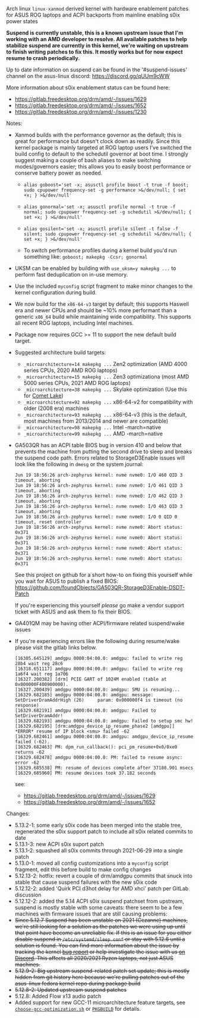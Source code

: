 
Arch linux `linux-xanmod` derived kernel with hardware enablement patches for ASUS ROG laptops and ACPI backports from mainline enabling s0ix power states

**Suspend is currently unstable, this is a known upstream issue that I'm working with an AMD developer to resolve. All available patches to help stabilize suspend are currently in this kernel, we're waiting on upstream to finish writing patches to fix this. It mostly works but for now expect resume to crash periodically.**

Up to date information on suspend can be found in the '#suspend-issues' channel on the asus-linux discord: https://discord.gg/qUUm9cWW

More information about s0ix enablement status can be found here:
  - https://gitlab.freedesktop.org/drm/amd/-/issues/1629
  - https://gitlab.freedesktop.org/drm/amd/-/issues/1652
  - https://gitlab.freedesktop.org/drm/amd/-/issues/1230

Notes:

  - Xanmod builds with the performance governor as the default; this is great for performance but doesn't clock down as readily. Since this kernel package is mainly targeted at ROG laptop users I've switched the build config to default to the schedutil governor at boot time. I strongly suggest making a couple of bash aliases to make switching modes/governors easier; this allows you to easily boost performance or conserve battery power as needed.

    * `alias goboost='set -x; asusctl profile boost -t true -f boost; sudo cpupower frequency-set -g performance >&/dev/null; { set +x; } >&/dev/null'`
    * `alias gonormal='set -x; asusctl profile normal -t true -f normal; sudo cpupower frequency-set -g schedutil >&/dev/null; { set +x; } >&/dev/null'`
    * `alias gosilent='set -x; asusctl profile silent -t false -f silent; sudo cpupower frequency-set -g schedutil >&/dev/null; { set +x; } >&/dev/null'`

    * To switch performance profiles during a kernel build you'd run something like: `goboost; makepkg -Ccsr; gonormal`

  - UKSM can be enabled by building with `use_uksm=y makepkg ...` to perform fast deduplication on in-use memory.

  - Use the included `myconfig` script fragment to make minor changes to the kernel configuration during build.

  - We now build for the `x86-64-v3` target by default; this supports Haswell era and newer CPUs and should be ~10% more performant than a generic `x86_64` build while maintaining wide compatibility. This supports all recent ROG laptops, including Intel machines.
  - Package now requires GCC >= 11 to support the new default build target.
  - Suggested architecture build targets:

    * `_microarchitecture=14 makepkg ...` Zen2 optimization (AMD 4000 series CPUs, 2020 AMD ROG laptops)
    * `_microarchitecture=15 makepkg ...` Zen3 optimizationa (most AMD 5000 series CPUs, 2021 AMD ROG laptops)
    * `_microarchitecture=38 makepkg ...` Skylake optimization (Use this for [Comet Lake](https://wiki.gentoo.org/wiki/Safe_CFLAGS#Skylake.2C_Kaby_Lake.2C_Kaby_Lake_R.2C_Coffee_Lake.2C_Comet_Lake))
    * `_microarchitecture=92 makepkg ...` x86-64-v2 for compatibility with older (2008 era) machines
    * `_microarchitecture=93 makepkg ...` x86-64-v3 (this is the default, most machines from 2013/2014 and newer are compatible)
    * `_microarchitecture=98 makepkg ...` Intel -march=native
    * `_microarchitecture=99 makepkg ...` AMD -march=native 

  - GA503QR has an ACPI table BIOS bug in version 410 and below that prevents the machine from putting the second drive to sleep and breaks the suspend code path.
    Errors related to StorageD3Enable issues will look like the following in `dmesg` or the system journal:
    ```log
    Jun 19 18:56:26 arch-zephyrus kernel: nvme nvme0: I/O 460 QID 3 timeout, aborting
    Jun 19 18:56:26 arch-zephyrus kernel: nvme nvme0: I/O 461 QID 3 timeout, aborting
    Jun 19 18:56:26 arch-zephyrus kernel: nvme nvme0: I/O 462 QID 3 timeout, aborting
    Jun 19 18:56:26 arch-zephyrus kernel: nvme nvme0: I/O 463 QID 3 timeout, aborting
    Jun 19 18:56:26 arch-zephyrus kernel: nvme nvme0: I/O 0 QID 0 timeout, reset controller
    Jun 19 18:56:26 arch-zephyrus kernel: nvme nvme0: Abort status: 0x371
    Jun 19 18:56:26 arch-zephyrus kernel: nvme nvme0: Abort status: 0x371
    Jun 19 18:56:26 arch-zephyrus kernel: nvme nvme0: Abort status: 0x371
    Jun 19 18:56:26 arch-zephyrus kernel: nvme nvme0: Abort status: 0x371
    ```
    See this project on github for a short how-to on fixing this yourself while you wait for ASUS to publish a fixed BIOS:
    https://github.com/foundObjects/GA503QR-StorageD3Enable-DSDT-Patch

    If you're experiencing this yourself *please* go make a vendor support ticket with ASUS and ask them to fix their BIOS.

  - GA401QM may be having other ACPI/firmware related suspend/wake issues

  - If you're experiencing errors like the following during resume/wake please visit the gitlab links below.
    ```log
    [16305.645129] amdgpu 0000:04:00.0: amdgpu: failed to write reg 28b4 wait reg 28c6
    [16318.651117] amdgpu 0000:04:00.0: amdgpu: failed to write reg 1a6f4 wait reg 1a706
    [16327.200382] [drm] PCIE GART of 1024M enabled (table at 0x000000F400900000).
    [16327.200439] amdgpu 0000:04:00.0: amdgpu: SMU is resuming...
    [16329.682185] amdgpu 0000:04:00.0: amdgpu: message: SetDriverDramAddrHigh (26) 	param: 0x000000f4 is timeout (no response)
    [16329.682191] amdgpu 0000:04:00.0: amdgpu: Failed to SetDriverDramAddr!
    [16329.682193] amdgpu 0000:04:00.0: amdgpu: Failed to setup smc hw!
    [16329.682195] [drm:amdgpu_device_ip_resume_phase2 [amdgpu]] *ERROR* resume of IP block <smu> failed -62
    [16329.682461] amdgpu 0000:04:00.0: amdgpu: amdgpu_device_ip_resume failed (-62).
    [16329.682463] PM: dpm_run_callback(): pci_pm_resume+0x0/0xe0 returns -62
    [16329.682478] amdgpu 0000:04:00.0: PM: failed to resume async: error -62
    [16329.685538] PM: resume of devices complete after 37180.901 msecs
    [16329.685960] PM: resume devices took 37.182 seconds
    ```
    see:
    - https://gitlab.freedesktop.org/drm/amd/-/issues/1629
    - https://gitlab.freedesktop.org/drm/amd/-/issues/1652


Changes:

  - 5.13.2-1:   some early s0ix code has been merged into the stable tree, regenerated the s0ix support patch to include all s0ix related commits to date
  - 5.13.1-3:   new ACPI s0ix suport patch
  - 5.13.1-2:   squashed all s0ix commits through 2021-06-29 into a single patch
  - 5.13.0-1:   moved all config customizations into a `myconfig` script fragment, edit this before build to make config changes
  - 5.12.13-2:  hotfix: revert a couple of drm/amdgpu commits that snuck into stable that cause suspend failures with the new s0ix code
  - 5.12.12-2:  added 'Quirk PCI d3hot delay for AMD xhci' patch per GitLab discussion
  - 5.12.12-2:  added the 5.14 ACPI s0ix suspend patchset from upstream, suspend is mostly stable with some caveats: there seem to be a few machines with firmware issues that are still causing problems:
  - ~~Since 5.12.7 Suspend has been unstable on 2021 (Cezanne) machines, we're still looking for a solution as the patches we were using up until that point have become an unreliable fix. If this is an issue for you either disable suspend in `/etc/systemd/sleep.conf` or stay with 5.12.6 until a solution is found. You can find more information about the issue by tracking the kernel [bug report](https://gitlab.freedesktop.org/drm/amd/-/issues/1230#note_947255) or help investigate the issue with us [on Discord](https://discord.gg/JW7yywZn). This affects all 2020/2021 Ryzen laptops, not just ASUS machines.~~
  - ~~5.12.9-2: Big upstream suspend-related patch set update; this is mostly hidden from git history here because we're pulling patches out of the asus-linux fedora kernel repo during package build~~
  - ~~5.12.8-2: Updated upstream suspend patches~~
  - 5.12.8: Added Flow x13 audio patch
  - Added support for new GCC-11 microarchitecture feature targets, see [`choose-gcc-optimization.sh`](choose-gcc-optimization.sh) or [`PKGBUILD`](PKGBUILD) for details.

